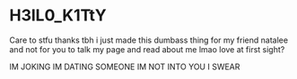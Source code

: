 # H3lL0_K1TtY
Care to stfu thanks 
tbh i just made this dumbass thing for my friend natalee and not for you to talk my page and read about me lmao love at first sight?

IM JOKING IM DATING SOMEONE IM NOT INTO YOU I SWEAR
